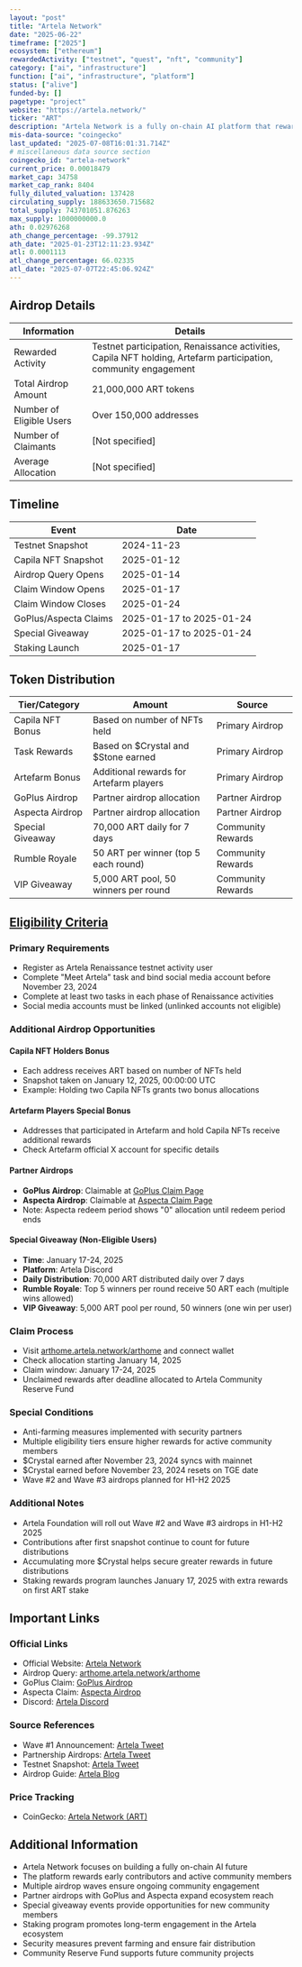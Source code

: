```yaml
---
layout: "post"
title: "Artela Network"
date: "2025-06-22"
timeframe: ["2025"]
ecosystem: ["ethereum"]
rewardedActivity: ["testnet", "quest", "nft", "community"]
category: ["ai", "infrastructure"]
function: ["ai", "infrastructure", "platform"]
status: ["alive"]
funded-by: []
pagetype: "project"
website: "https://artela.network/"
ticker: "ART"
description: "Artela Network is a fully on-chain AI platform that rewards community participation, testnet activities, and NFT holders with ART tokens for building the future of decentralized AI."
mis-data-source: "coingecko"
last_updated: "2025-07-08T16:01:31.714Z"
# miscellaneous data source section
coingecko_id: "artela-network"
current_price: 0.00018479
market_cap: 34758
market_cap_rank: 8404
fully_diluted_valuation: 137428
circulating_supply: 188633650.715682
total_supply: 743701051.876263
max_supply: 1000000000.0
ath: 0.02976268
ath_change_percentage: -99.37912
ath_date: "2025-01-23T12:11:23.934Z"
atl: 0.0001113
atl_change_percentage: 66.02335
atl_date: "2025-07-07T22:45:06.924Z"
---
```


## Airdrop Details

| Information              | Details                                                     |
| ------------------------ | ----------------------------------------------------------- |
| Rewarded Activity        | Testnet participation, Renaissance activities, Capila NFT holding, Artefarm participation, community engagement |
| Total Airdrop Amount     | 21,000,000 ART tokens                                       |
| Number of Eligible Users | Over 150,000 addresses                                      |
| Number of Claimants      | [Not specified]                                             |
| Average Allocation       | [Not specified]                                             |

## Timeline

| Event               | Date                                           |
| ------------------- | ---------------------------------------------- |
| Testnet Snapshot    | 2024-11-23                                     |
| Capila NFT Snapshot | 2025-01-12                                     |
| Airdrop Query Opens | 2025-01-14                                     |
| Claim Window Opens  | 2025-01-17                                     |
| Claim Window Closes | 2025-01-24                                     |
| GoPlus/Aspecta Claims | 2025-01-17 to 2025-01-24                     |
| Special Giveaway    | 2025-01-17 to 2025-01-24                      |
| Staking Launch      | 2025-01-17                                     |

## Token Distribution

| Tier/Category      | Amount                                   | Source                    |
| ------------------ | ---------------------------------------- | ------------------------- |
| Capila NFT Bonus   | Based on number of NFTs held             | Primary Airdrop           |
| Task Rewards       | Based on $Crystal and $Stone earned      | Primary Airdrop           |
| Artefarm Bonus     | Additional rewards for Artefarm players  | Primary Airdrop           |
| GoPlus Airdrop     | Partner airdrop allocation               | Partner Airdrop           |
| Aspecta Airdrop    | Partner airdrop allocation               | Partner Airdrop           |
| Special Giveaway   | 70,000 ART daily for 7 days              | Community Rewards         |
| Rumble Royale      | 50 ART per winner (top 5 each round)     | Community Rewards         |
| VIP Giveaway       | 5,000 ART pool, 50 winners per round     | Community Rewards         |

## [Eligibility Criteria](https://artela.network/blog/artela-airdrop-explore-your-art-allocation-step-into-the-fully-on-chain-ai-future)

### Primary Requirements

- Register as Artela Renaissance testnet activity user
- Complete "Meet Artela" task and bind social media account before November 23, 2024
- Complete at least two tasks in each phase of Renaissance activities
- Social media accounts must be linked (unlinked accounts not eligible)

### Additional Airdrop Opportunities

#### Capila NFT Holders Bonus
- Each address receives ART based on number of NFTs held
- Snapshot taken on January 12, 2025, 00:00:00 UTC
- Example: Holding two Capila NFTs grants two bonus allocations

#### Artefarm Players Special Bonus
- Addresses that participated in Artefarm and hold Capila NFTs receive additional rewards
- Check Artefarm official X account for specific details

#### Partner Airdrops
- **GoPlus Airdrop**: Claimable at [GoPlus Claim Page](https://arthome.artela.network/arthome/airdrop/goplus)
- **Aspecta Airdrop**: Claimable at [Aspecta Claim Page](https://arthome.artela.network/arthome/airdrop/aspecta)
- Note: Aspecta redeem period shows "0" allocation until redeem period ends

#### Special Giveaway (Non-Eligible Users)
- **Time**: January 17-24, 2025
- **Platform**: Artela Discord
- **Daily Distribution**: 70,000 ART distributed daily over 7 days
- **Rumble Royale**: Top 5 winners per round receive 50 ART each (multiple wins allowed)
- **VIP Giveaway**: 5,000 ART pool per round, 50 winners (one win per user)

### Claim Process

- Visit [arthome.artela.network/arthome](https://arthome.artela.network/arthome) and connect wallet
- Check allocation starting January 14, 2025
- Claim window: January 17-24, 2025
- Unclaimed rewards after deadline allocated to Artela Community Reserve Fund

### Special Conditions

- Anti-farming measures implemented with security partners
- Multiple eligibility tiers ensure higher rewards for active community members
- $Crystal earned after November 23, 2024 syncs with mainnet
- $Crystal earned before November 23, 2024 resets on TGE date
- Wave #2 and Wave #3 airdrops planned for H1-H2 2025

### Additional Notes

- Artela Foundation will roll out Wave #2 and Wave #3 airdrops in H1-H2 2025
- Contributions after first snapshot continue to count for future distributions
- Accumulating more $Crystal helps secure greater rewards in future distributions
- Staking rewards program launches January 17, 2025 with extra rewards on first ART stake

## Important Links

### Official Links
- Official Website: [Artela Network](https://artela.network/)
- Airdrop Query: [arthome.artela.network/arthome](https://arthome.artela.network/arthome)
- GoPlus Claim: [GoPlus Airdrop](https://arthome.artela.network/arthome/airdrop/goplus)
- Aspecta Claim: [Aspecta Airdrop](https://arthome.artela.network/arthome/airdrop/aspecta)
- Discord: [Artela Discord](https://discord.com/invite/artelanetwork)

### Source References
- Wave #1 Announcement: [Artela Tweet](https://x.com/Artela_Network/status/1879078766326227281)
- Partnership Airdrops: [Artela Tweet](https://x.com/Artela_Network/status/1879080068359880842)
- Testnet Snapshot: [Artela Tweet](https://x.com/Artela_Network/status/1859080098865180763)
- Airdrop Guide: [Artela Blog](https://artela.network/blog/artela-airdrop-explore-your-art-allocation-step-into-the-fully-on-chain-ai-future)

### Price Tracking
- CoinGecko: [Artela Network (ART)](https://www.coingecko.com/en/coins/artela-network)

## Additional Information
- Artela Network focuses on building a fully on-chain AI future
- The platform rewards early contributors and active community members
- Multiple airdrop waves ensure ongoing community engagement
- Partner airdrops with GoPlus and Aspecta expand ecosystem reach
- Special giveaway events provide opportunities for new community members
- Staking program promotes long-term engagement in the Artela ecosystem
- Security measures prevent farming and ensure fair distribution
- Community Reserve Fund supports future community projects